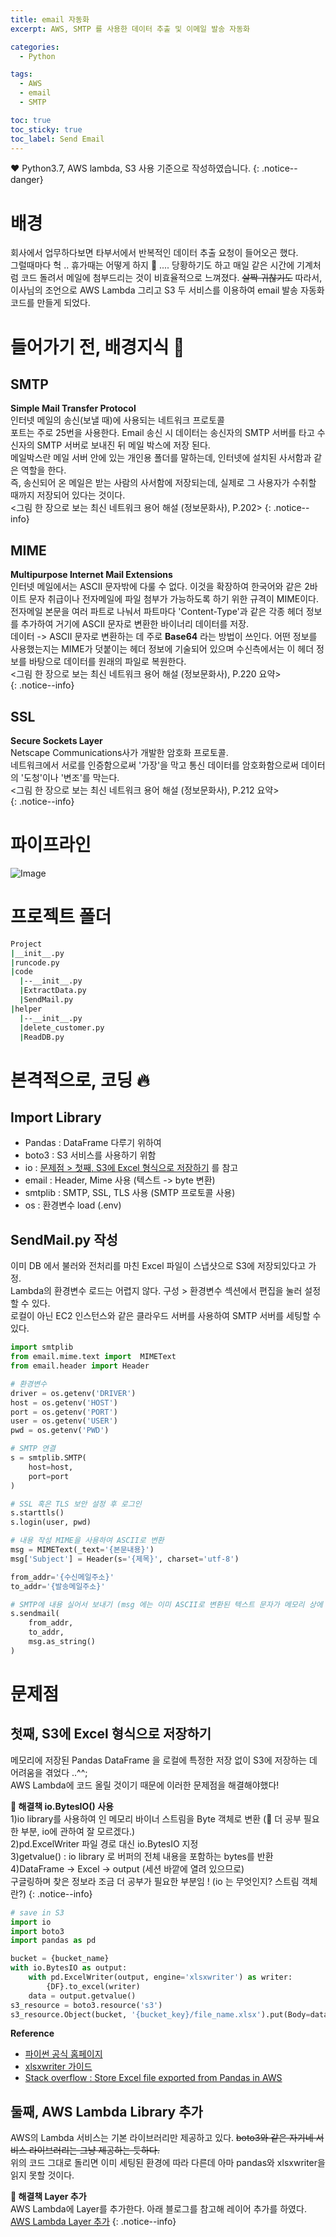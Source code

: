 ```yaml
---
title: email 자동화
excerpt: AWS, SMTP 를 사용한 데이터 추출 및 이메일 발송 자동화

categories:
  - Python

tags:
  - AWS
  - email
  - SMTP

toc: true
toc_sticky: true
toc_label: Send Email
---
```


❤️ Python3.7, AWS lambda, S3 사용 기준으로 작성하였습니다.
{: .notice--danger}

# 배경  
회사에서 업무하다보면 타부서에서 반복적인 데이터 추출 요청이 들어오곤 했다.  
그럴때마다 헉 .. 휴가때는 어떻게 하지 🤔 .... 당황하기도 하고 매일 같은 시간에 기계처럼 코드 돌려서 메일에 첨부드리는 것이 비효율적으로 느껴졌다. ~~살짝 귀찮기도~~
따라서, 이사님의 조언으로 AWS Lambda 그리고 S3 두 서비스를 이용하여 email 발송 자동화 코드를 만들게 되었다.  

# 들어가기 전, 배경지식 🍦
## SMTP  
**Simple Mail Transfer Protocol**  
인터넷 메일의 송신(보낼 때)에 사용되는 네트워크 프로토콜  
포트는 주로 25번을 사용한다. Email 송신 시 데이터는 송신자의 SMTP 서버를 타고 수신자의 SMTP 서버로 보내진 뒤 메일 박스에 저장 된다.  
메일박스란 메일 서버 안에 있는 개인용 폴더를 말하는데, 인터넷에 설치된 사서함과 같은 역할을 한다.  
즉, 송신되어 온 메일은 받는 사람의 사서함에 저장되는데, 실제로 그 사용자가 수취할 때까지 저장되어 있다는 것이다.  
<그림 한 장으로 보는 최신 네트워크 용어 해설 (정보문화사), P.202>
{: .notice--info}

## MIME
**Multipurpose Internet Mail Extensions**  
인터넷 메일에서는 ASCII 문자밖에 다룰 수 없다. 이것을 확장하여 한국어와 같은 2바이트 문자 취급이나 전자메일에 파일 첨부가 
가능하도록 하기 위한 규격이 MIME이다.  
전자메일 본문을 여러 파트로 나눠서 파트마다 'Content-Type'과 같은 각종 헤더 정보를 추가하여 거기에 ASCII 문자로 변환한 바이너리 데이터를 저장.  
데이터 -> ASCII 문자로 변환하는 데 주로 **Base64** 라는 방법이 쓰인다. 어떤 정보를 사용했는지는 MIME가 덧붙이는 헤더 정보에 기술되어 있으며
수신측에서는 이 헤더 정보를 바탕으로 데이터를 원래의 파일로 복원한다.  
<그림 한 장으로 보는 최신 네트워크 용어 해설 (정보문화사), P.220 요약>  
{: .notice--info}  

## SSL
**Secure Sockets Layer**  
Netscape Communications사가 개발한 암호화 프로토콜.  
네트워크에서 서로를 인증함으로써 '가장'을 막고 통신 데이터를 암호화함으로써 데이터의 '도청'이나 '변조'를 막는다.  
<그림 한 장으로 보는 최신 네트워크 용어 해설 (정보문화사), P.212 요약>  
{: .notice--info}  

# 파이프라인
![Image]({{"/assets/images/Email.png"|relative_url}})  

# 프로젝트 폴더
```bash
Project
|__init__.py
|runcode.py
|code
  |--__init__.py
  |ExtractData.py
  |SendMail.py
|helper
  |--__init__.py
  |delete_customer.py
  |ReadDB.py
```

# 본격적으로, 코딩 🔥
## Import Library
- Pandas : DataFrame 다루기 위하여
- boto3 : S3 서비스를 사용하기 위함
- io : [문제점 > 첫째, S3에 Excel 형식으로 저장하기](#문제점) 를 참고 
- email : Header, Mime 사용 (텍스트 -> byte 변환)
- smtplib : SMTP, SSL, TLS 사용 (SMTP 프로토콜 사용)
- os : 환경변수 load (.env) <br/>

## SendMail.py 작성  
이미 DB 에서 불러와 전처리를 마친 Excel 파일이 스냅샷으로 S3에 저장되있다고 가정.  
Lambda의 환경변수 로드는 어렵지 않다. 구성 > 환경변수 섹션에서 편집을 눌러 설정할 수 있다.  
로컬이 아닌 EC2 인스턴스와 같은 클라우드 서버를 사용하여 SMTP 서버를 세팅할 수 있다.  

```python
import smtplib
from email.mime.text import  MIMEText
from email.header import Header

# 환경변수
driver = os.getenv('DRIVER')
host = os.getenv('HOST')
port = os.getenv('PORT')
user = os.getenv('USER')
pwd = os.getenv('PWD')

# SMTP 연결
s = smtplib.SMTP(
    host=host,
    port=port
)

# SSL 혹은 TLS 보안 설정 후 로그인
s.starttls()
s.login(user, pwd)

# 내용 작성 MIME을 사용하여 ASCII로 변환 
msg = MIMEText(_text='{본문내용}')
msg['Subject'] = Header(s='{제목}', charset='utf-8')

from_addr='{수신메일주소}'
to_addr='{발송메일주소}'

# SMTP에 내용 실어서 보내기 (msg 에는 이미 ASCII로 변환된 텍스트 문자가 메모리 상에 있을 것)
s.sendmail(
    from_addr,
    to_addr,
    msg.as_string()
)
```

# 문제점
## 첫째, S3에 Excel 형식으로 저장하기
메모리에 저장된 Pandas DataFrame 을 로컬에 특정한 저장 없이 S3에 저장하는 데 어려움을 겪었다 ..^^;  
AWS Lambda에 코드 올릴 것이기 때문에 이러한 문제점을 해결해야했다!  

**🔎 해결책 io.BytesIO() 사용**  
1)io library를 사용하여 인 메모리 바이너 스트림을 Byte 객체로 변환 (🤔 더 공부 필요한 부분, io에 관하여 잘 모르겠다.)  
2)pd.ExcelWriter 파일 경로 대신 io.BytesIO 지정  
3)getvalue() : io library 로 버퍼의 전체 내용을 포함하는 bytes를 반환  
4)DataFrame -> Excel -> output (세션 바깥에 열려 있으므로)  
구글링하며 찾은 정보라 조금 더 공부가 필요한 부분임 ! (io 는 무엇인지? 스트림 객체란?)
{: .notice--info}  

```python
# save in S3
import io
import boto3
import pandas as pd

bucket = {bucket_name}
with io.BytesIO as output:
    with pd.ExcelWriter(output, engine='xlsxwriter') as writer:
        {DF}.to_excel(writer)
    data = output.getvalue()
s3_resource = boto3.resource('s3')
s3_resource.Object(bucket, '{bucket_key}/file_name.xlsx').put(Body=data)
```

**Reference**  
- [파이썬 공식 홈페이지](https://python.flowdas.com/library/io.html)  
- [xlsxwriter 가이드](https://xlsxwriter.readthedocs.io/working_with_pandas.html#saving-the-dataframe-output-to-a-string)  
- [Stack overflow : Store Excel file exported from Pandas in AWS](https://stackoverflow.com/questions/54862629/store-excel-file-exported-from-pandas-in-aws)

## 둘째, AWS Lambda Library 추가  
AWS의 Lambda 서비스는 기본 라이브러리만 제공하고 있다. ~~boto3와 같은 자기네 서비스 라이브러리는 그냥 제공하는 듯하다.~~  
위의 코드 그대로 돌리면 이미 세팅된 환경에 따라 다른데 아마 pandas와 xlsxwriter을 읽지 못할 것이다.  

**🔎 해결책 Layer 추가**  
AWS Lambda에 Layer를 추가한다. 아래 블로그를 참고해 레이어 추가를 하였다.  
[AWS Lambda Layer 추가](https://blog.naver.com/chandong83/221852027113)
{: .notice--info} 

